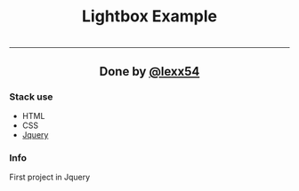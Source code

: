 <h1 align="center">Lightbox Example<h1>
<hr>
  
<h2 align="center">Done by <a href="htpps://www.github.com/lexx54">@lexx54</a></h2>

### Stack use

+ HTML
+ CSS 
+ [Jquery](https://jquery.com)


### Info

First project in Jquery
